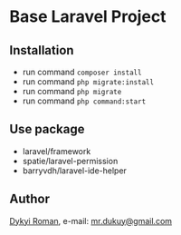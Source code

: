 # Base Laravel Project

## Installation
+ run command ``` composer install ```
+ run command ``` php migrate:install ```
+ run command ``` php migrate ```
+ run command ``` php command:start ```

## Use package
+ laravel/framework
+ spatie/laravel-permission
+ barryvdh/laravel-ide-helper


## Author
[Dykyi Roman](https://www.linkedin.com/in/roman-dykyi-43428543/), e-mail: [mr.dukuy@gmail.com](mailto:mr.dukuy@gmail.com)